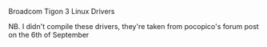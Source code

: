 Broadcom Tigon 3 Linux Drivers

NB. I didn't compile these drivers, they're taken from pocopico's forum post on the 6th of September
